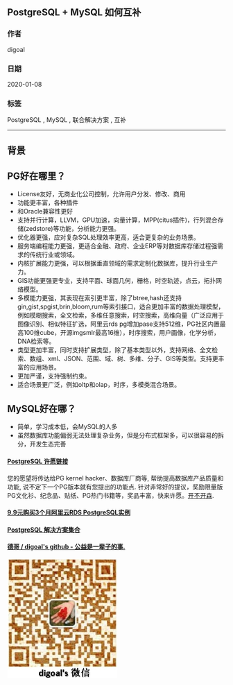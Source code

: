 ## PostgreSQL + MySQL 如何互补    
                                                                                                                 
### 作者                                                                        
digoal                                                                                                                 
                                                                                                                 
### 日期                                                                                                                 
2020-01-08                                                                                                              
                                                                                                                 
### 标签                                                                                                                 
PostgreSQL , MySQL , 联合解决方案 , 互补       
                                                                                                                 
----                                                                                                                 
                                                                                                                 
## 背景       
     
## PG好在哪里？  
- License友好，无商业化公司控制，允许用户分发、修改、商用  
- 功能更丰富，各种插件  
- 和Oracle兼容性更好  
- 支持并行计算，LLVM，GPU加速，向量计算，MPP(citus插件)，行列混合存储(zedstore)等功能，分析能力更强。  
- 优化器更强，应对复杂SQL处理效率更高，适合更复杂的业务场景。  
- 服务端编程能力更强，更适合金融、政府、企业ERP等对数据库存储过程强需求的传统行业或领域。  
- 内核扩展能力更强，可以根据垂直领域的需求定制化数据库，提升行业生产力。  
- GIS功能更强更专业，支持平面、球面几何，栅格，时空轨迹，点云，拓扑网络模型。  
- 多模能力更强，其表现在索引更丰富，除了btree,hash还支持gin,gist,spgist,brin,bloom,rum等索引接口，适合更加丰富的数据处理模型，例如模糊搜索，全文检索，多维任意搜索，时空搜索，高维向量（广泛应用于图像识别、相似特征扩选，阿里云rds pg增加pase支持512维，PG社区内置最高100维cube，开源imgsmlr最高16维），时序搜索，用户画像，化学分析，DNA检索等。  
- 类型更加丰富，同时支持扩展类型，除了基本类型以外，支持网络、全文检索、数组、xml、JSON、范围、域、树、多维、分子、GIS等类型。支持更丰富的应用场景。  
- 更加严谨，支持强制约束。  
- 适合场景更广泛，例如oltp和olap，时序，多模类混合场景。  
  
## MySQL好在哪？  
- 简单，学习成本低，会MySQL的人多  
- 虽然数据库功能偏弱无法处理复杂业务，但是分布式框架多，可以很容易的拆分，开发生态完善  
  
      
      
      
      
      
      
  
  
  
  
  
  
  
  
  
  
  
  
  
  
  
  
  
  
  
  
  
  
  
  
  
  
  
  
  
  
  
  
  
  
  
  
  
  
  
  
  
  
  
  
  
  
  
#### [PostgreSQL 许愿链接](https://github.com/digoal/blog/issues/76 "269ac3d1c492e938c0191101c7238216")
您的愿望将传达给PG kernel hacker、数据库厂商等, 帮助提高数据库产品质量和功能, 说不定下一个PG版本就有您提出的功能点. 针对非常好的提议，奖励限量版PG文化衫、纪念品、贴纸、PG热门书籍等，奖品丰富，快来许愿。[开不开森](https://github.com/digoal/blog/issues/76 "269ac3d1c492e938c0191101c7238216").  
  
  
#### [9.9元购买3个月阿里云RDS PostgreSQL实例](https://www.aliyun.com/database/postgresqlactivity "57258f76c37864c6e6d23383d05714ea")
  
  
#### [PostgreSQL 解决方案集合](https://yq.aliyun.com/topic/118 "40cff096e9ed7122c512b35d8561d9c8")
  
  
#### [德哥 / digoal's github - 公益是一辈子的事.](https://github.com/digoal/blog/blob/master/README.md "22709685feb7cab07d30f30387f0a9ae")
  
  
![digoal's wechat](../pic/digoal_weixin.jpg "f7ad92eeba24523fd47a6e1a0e691b59")
  
